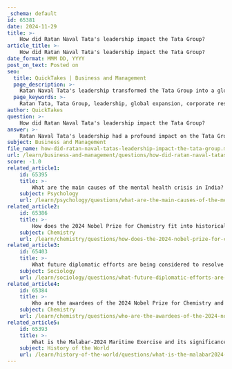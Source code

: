 ```yaml
---
_schema: default
id: 65381
date: 2024-11-29
title: >-
    How did Ratan Naval Tata's leadership impact the Tata Group?
article_title: >-
    How did Ratan Naval Tata's leadership impact the Tata Group?
date_format: MMM DD, YYYY
post_on_text: Posted on
seo:
  title: QuickTakes | Business and Management
  page_description: >-
    Ratan Naval Tata's leadership transformed the Tata Group into a global powerhouse, emphasizing innovation, ethical business practices, and social responsibility, while modernizing the company and expanding its international footprint.
  page_keywords: >-
    Ratan Tata, Tata Group, leadership, global expansion, corporate responsibility, ethical standards, acquisitions, Jaguar Land Rover, innovation, corporate governance, philanthropy, community development, Indian business
author: QuickTakes
question: >-
    How did Ratan Naval Tata's leadership impact the Tata Group?
answer: >-
    Ratan Naval Tata's leadership had a profound impact on the Tata Group, transforming it into a global powerhouse while upholding strong ethical standards and a commitment to corporate responsibility. Appointed as chairman in 1991, Tata's tenure was marked by significant strategic acquisitions and a focus on innovation, which modernized the conglomerate and expanded its global footprint.\n\nOne of Tata's notable achievements was the acquisition of Jaguar Land Rover from Ford in 2008, which not only enhanced the Tata Group's international presence but also showcased its ability to manage and revitalize global brands. Under his leadership, the Tata Group diversified into high-technology sectors and emphasized the importance of ethical business practices, setting new standards for corporate governance in India.\n\nTata's leadership style was characterized by humility, compassion, and a commitment to seamless leadership transitions, which contributed to the resilience and adaptability of the organization. His focus on long-term value over short-term profits inspired a generation of ethical business leaders and reinforced the idea that business success can coexist with social responsibility.\n\nMoreover, Tata's dedication to philanthropy and community development was integral to his vision for the Tata Group. He believed in giving back to society, which became a defining aspect of his legacy. This holistic approach to leadership not only propelled the Tata Group to international success but also left an indelible mark on the landscape of Indian business and society.\n\nIn summary, Ratan Tata's leadership transformed the Tata Group into a global entity, characterized by innovation, ethical practices, and a commitment to social responsibility, thereby reshaping the very fabric of corporate India.
subject: Business and Management
file_name: how-did-ratan-naval-tatas-leadership-impact-the-tata-group.md
url: /learn/business-and-management/questions/how-did-ratan-naval-tatas-leadership-impact-the-tata-group
score: -1.0
related_article1:
    id: 65395
    title: >-
        What are the main causes of the mental health crisis in India?
    subject: Psychology
    url: /learn/psychology/questions/what-are-the-main-causes-of-the-mental-health-crisis-in-india
related_article2:
    id: 65386
    title: >-
        How does the 2024 Nobel Prize for Chemistry fit into historical trends and context?
    subject: Chemistry
    url: /learn/chemistry/questions/how-does-the-2024-nobel-prize-for-chemistry-fit-into-historical-trends-and-context
related_article3:
    id: 65403
    title: >-
        What future diplomatic efforts are being considered to resolve the Myanmar crisis?
    subject: Sociology
    url: /learn/sociology/questions/what-future-diplomatic-efforts-are-being-considered-to-resolve-the-myanmar-crisis
related_article4:
    id: 65384
    title: >-
        Who are the awardees of the 2024 Nobel Prize for Chemistry and what are their contributions?
    subject: Chemistry
    url: /learn/chemistry/questions/who-are-the-awardees-of-the-2024-nobel-prize-for-chemistry-and-what-are-their-contributions
related_article5:
    id: 65393
    title: >-
        What is the Malabar-2024 Maritime Exercise and its significance?
    subject: History of the World
    url: /learn/history-of-the-world/questions/what-is-the-malabar2024-maritime-exercise-and-its-significance
---
```


&nbsp;